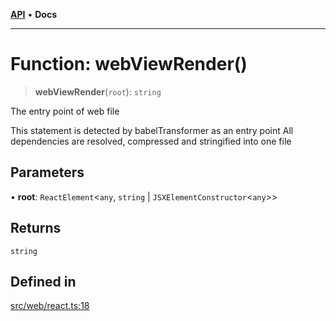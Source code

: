 [**API**](../../../API.md) • **Docs**

***

# Function: webViewRender()

> **webViewRender**(`root`): `string`

The entry point of web file

This statement is detected by babelTransformer as an entry point
All dependencies are resolved, compressed and stringified into one file

## Parameters

• **root**: `ReactElement`\<`any`, `string` \| `JSXElementConstructor`\<`any`\>\>

## Returns

`string`

## Defined in

[src/web/react.ts:18](https://github.com/aladdinstudios/react-native-react-bridge/blob/655f877ebb3bf619b210aad74eeb5292e18e24cb/src/web/react.ts#L18)
